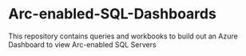 # Arc-enabled-SQL-Dashboards
This repository contains queries and workbooks to build out an Azure Dashboard to view Arc-enabled SQL Servers
